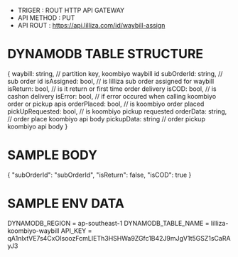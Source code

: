 * TRIGER : ROUT HTTP API GATEWAY
* API METHOD : PUT
* API ROUT : https://api.lilliza.com/id/waybill-assign

DYNAMODB TABLE STRUCTURE
========================
{
	waybill: string,        // partition key, koombiyo waybill id
	subOrderId: string,		// sub order id
	isAssigned: bool,       // is lilliza sub order assigned for waybill
	isReturn: bool,			// is it return or first time order delivery
	isCOD: bool,			// is cashon delivery
	isError: bool,			// if error occured when calling koombiyo order or pickup apis
	orderPlaced: bool,		// is koombiyo order placed
	pickUpRequested: bool,	// is koombiyo pickup requested
	orderData: string,		// order place koombiyo api body
	pickupData: string		// order pickup koombiyo api body
}

SAMPLE BODY
===========
{
	"subOrderId": "subOrderId",
	"isReturn": false,
	"isCOD": true
}

SAMPLE ENV DATA
===============
DYNAMODB_REGION = ap-southeast-1
DYNAMODB_TABLE_NAME = lilliza-koombiyo-waybill
API_KEY = qA1nlxtVE7s4CxOIsoozFcmLIETh3HSHWa9ZGfc1B42J9mJgV1t5GSZ1sCaRAyJ3
